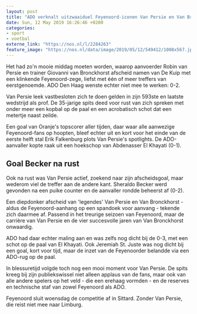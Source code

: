 ```yaml
---
layout: post
title: "ADO verknalt uitzwaaiduel Feyenoord-iconen Van Persie en Van Bronckhorst"
date: Sun, 12 May 2019 16:26:46 +0200
categories: 
- sport 
- voetbal 
externe_link: "https://nos.nl/l/2284263"
feature_image: "https://nos.nl/data/image/2019/05/12/549412/1008x567.jpg"
---
```


<p>Het had zo'n mooie middag moeten worden, waarop aanvoerder Robin van Persie en trainer Giovanni van Bronckhorst afscheid namen van De Kuip met een klinkende Feyenoord-zege, liefst met één of meer treffers van eerstgenoemde. ADO Den Haag wenste echter niet mee te werken: 0-2.</p>
<p>Van Persie leek vastbesloten zich te doen gelden in zijn 593ste en laatste wedstrijd als prof. De 35-jarige spits deed voor rust van zich spreken met onder meer een kopbal op de paal en een acrobatisch schot dat een metertje naast zeilde.</p>
<p>Een goal van Oranje's topscorer aller tijden, daar waar alle aanwezige Feyenoord-fans op hoopten, bleef echter uit en kort voor het einde van de eerste helft stal Erik Falkenburg plots Van Persie's spotlights. De ADO-aanvaller kopte raak uit een hoekschop van Abdenasser El Khayati (0-1).</p>
<h2>Goal Becker na rust</h2>
<p>Ook na rust was Van Persie actief, zoekend naar zijn afscheidsgoal, maar wederom viel de treffer aan de andere kant. Sheraldo Becker werd gevonden na een puike counter en de aanvaller rondde beheerst af (0-2).</p>
<p>Een diepdonker afscheid van 'legendes' Van Persie en Van Bronckhorst - aldus de Feyenoord-aanhang op een spandoek voor aanvang - tekende zich daarmee af. Passend in het treurige seizoen van Feyenoord, maar de carrière van Van Persie en de vier succesvolle jaren van Van Bronckhorst onwaardig.</p>
<p>ADO had daar echter maling aan en was zelfs nog dicht bij de 0-3, met een schot op de paal van El Khayati. Ook Jeremiah St. Juste was nog dicht bij een goal, kort voor tijd, maar de inzet van de Feyenoorder belandde via een ADO-rug op de paal.</p>
<p>In blessuretijd volgde toch nog een mooi moment voor Van Persie. De spits kreeg bij zijn publiekswissel niet alleen applaus van de fans, maar ook van alle andere spelers op het veld - die een erehaag vormden - en de reserves en technische staf van zowel Feyenoord als ADO.</p>
<p>Feyenoord sluit woensdag de competitie af in Sittard. Zonder Van Persie, die reist niet mee naar Limburg.</p>
